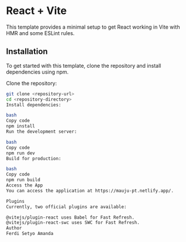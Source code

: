 # React + Vite

This template provides a minimal setup to get React working in Vite with HMR and some ESLint rules.

## Installation
To get started with this template, clone the repository and install dependencies using npm.

Clone the repository:
```bash
git clone <repository-url>
cd <repository-directory>
Install dependencies:

bash
Copy code
npm install
Run the development server:

bash
Copy code
npm run dev
Build for production:

bash
Copy code
npm run build
Access the App
You can access the application at https://mauju-pt.netlify.app/.

Plugins
Currently, two official plugins are available:

@vitejs/plugin-react uses Babel for Fast Refresh.
@vitejs/plugin-react-swc uses SWC for Fast Refresh.
Author
Ferdi Setyo Amanda
